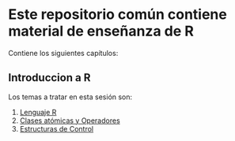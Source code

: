# Este repositorio común contiene material de enseñanza de R

Contiene los siguientes capítulos:

## Introduccion a R

Los temas a tratar en  esta sesión son:

1. [Lenguaje R](https://github.com/EvaristeleDuellist/Darko-s-Box/blob/master/R%20Sessions/Sesion1/Lenguaje%20R.Rmd)
2. [Clases atómicas y Operadores](https://github.com/EvaristeleDuellist/Darko-s-Box/blob/master/R%20Sessions/Sesion1/Tipos%20de%20Variables.Rmd)
3. [Estructuras de Control](https://github.com/EvaristeleDuellist/Darko-s-Box/blob/master/R%20Sessions/Sesion1/Estructuras%20de%20Control.Rmd)
